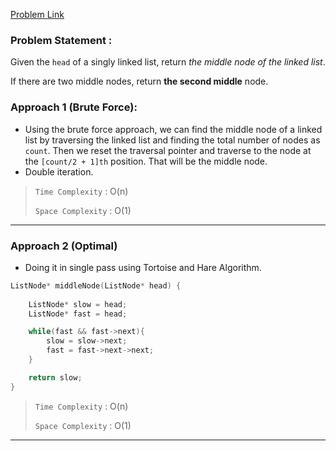 [Problem Link](https://leetcode.com/problems/middle-of-the-linked-list/description/)

### Problem Statement : 

Given the `head` of a singly linked list, return _the middle node of the linked list_.

If there are two middle nodes, return **the second middle** node.

### Approach 1 (Brute Force):

- Using the brute force approach, we can find the middle node of a linked list by traversing the linked list and finding the total number of nodes as `count`. Then we reset the traversal pointer and traverse to the node at the `[count/2 + 1]th` position. That will be the middle node.
- Double iteration.


> `Time Complexity` : O(n)
> 
> `Space Complexity` : O(1)

---

### Approach 2 (Optimal)

- Doing it in single pass using Tortoise and Hare Algorithm.

``` cpp
ListNode* middleNode(ListNode* head) {
        
	ListNode* slow = head;
	ListNode* fast = head;

	while(fast && fast->next){
		slow = slow->next;
		fast = fast->next->next;
	}

	return slow;
}


```



> `Time Complexity` : O(n)
> 
> `Space Complexity` : O(1)


---
